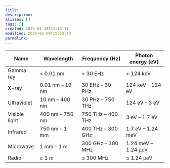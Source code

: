 ```yaml
---
title: 
description: 
aliases: []
tags: []
created: 2025-01-30T13:13:11
modified: 2025-02-09T15:53:43
permalink:
---
```


| Name          | Wavelength      | Frequency (Hz)    | Photon energy (eV)  |
| ------------- | --------------- | ----------------- | ------------------- |
| Gamma ray     | < 0.01 nm       | > 30 EHz          | > 124 keV           |
| X-ray         | 0.01 nm – 10 nm | 30 EHz – 30 PHz   | 124 keV – 124 eV    |
| Ultraviolet   | 10 nm – 400 nm  | 30 PHz – 750 THz  | 124 eV – 3 eV       |
| Visible light | 400 nm – 750 nm | 750 THz – 400 THz | 3 eV – 1.7 eV       |
| Infrared      | 750 nm – 1 mm   | 400 THz – 300 GHz | 1.7 eV – 1.24 meV   |
| Microwave     | 1 mm – 1 m      | 300 GHz – 300 MHz | 1.24 meV – 1.24 μeV |
| Radio         | ≥ 1 m           | ≤ 300 MHz         | ≤ 1.24 μeV          |
